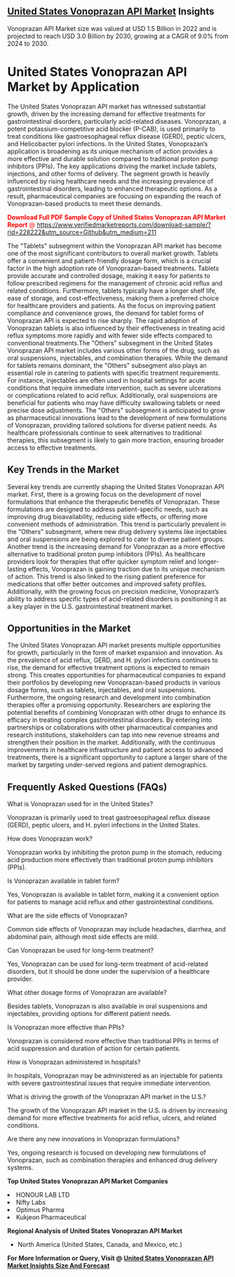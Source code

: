 <h2><a href="https://www.verifiedmarketreports.com/download-sample/?rid=228222&amp;utm_source=Github&amp;utm_medium=211" target="_blank">United States Vonoprazan API Market</a> Insights</h2><p>Vonoprazan API Market size was valued at USD 1.5 Billion in 2022 and is projected to reach USD 3.0 Billion by 2030, growing at a CAGR of 9.0% from 2024 to 2030.</p><p><h1>United States Vonoprazan API Market by Application</h1><p>The United States Vonoprazan API market has witnessed substantial growth, driven by the increasing demand for effective treatments for gastrointestinal disorders, particularly acid-related diseases. Vonoprazan, a potent potassium-competitive acid blocker (P-CAB), is used primarily to treat conditions like gastroesophageal reflux disease (GERD), peptic ulcers, and Helicobacter pylori infections. In the United States, Vonoprazan’s application is broadening as its unique mechanism of action provides a more effective and durable solution compared to traditional proton pump inhibitors (PPIs). The key applications driving the market include tablets, injections, and other forms of delivery. The segment growth is heavily influenced by rising healthcare needs and the increasing prevalence of gastrointestinal disorders, leading to enhanced therapeutic options. As a result, pharmaceutical companies are focusing on expanding the reach of Vonoprazan-based products to meet these demands. <p><span class=""><span style="color: #ff0000;"><strong>Download Full PDF Sample Copy of United States Vonoprazan API Market Report</strong> @ </span><a href="https://www.verifiedmarketreports.com/download-sample/?rid=228222&amp;utm_source=Github&amp;utm_medium=211" target="_blank">https://www.verifiedmarketreports.com/download-sample/?rid=228222&amp;utm_source=Github&amp;utm_medium=211</a></span></p>The "Tablets" subsegment within the Vonoprazan API market has become one of the most significant contributors to overall market growth. Tablets offer a convenient and patient-friendly dosage form, which is a crucial factor in the high adoption rate of Vonoprazan-based treatments. Tablets provide accurate and controlled dosage, making it easy for patients to follow prescribed regimens for the management of chronic acid reflux and related conditions. Furthermore, tablets typically have a longer shelf life, ease of storage, and cost-effectiveness, making them a preferred choice for healthcare providers and patients. As the focus on improving patient compliance and convenience grows, the demand for tablet forms of Vonoprazan API is expected to rise sharply. The rapid adoption of Vonoprazan tablets is also influenced by their effectiveness in treating acid reflux symptoms more rapidly and with fewer side effects compared to conventional treatments.The "Others" subsegment in the United States Vonoprazan API market includes various other forms of the drug, such as oral suspensions, injectables, and combination therapies. While the demand for tablets remains dominant, the "Others" subsegment also plays an essential role in catering to patients with specific treatment requirements. For instance, injectables are often used in hospital settings for acute conditions that require immediate intervention, such as severe ulcerations or complications related to acid reflux. Additionally, oral suspensions are beneficial for patients who may have difficulty swallowing tablets or need precise dose adjustments. The "Others" subsegment is anticipated to grow as pharmaceutical innovations lead to the development of new formulations of Vonoprazan, providing tailored solutions for diverse patient needs. As healthcare professionals continue to seek alternatives to traditional therapies, this subsegment is likely to gain more traction, ensuring broader access to effective treatments.<h2>Key Trends in the Market</h2><p>Several key trends are currently shaping the United States Vonoprazan API market. First, there is a growing focus on the development of novel formulations that enhance the therapeutic benefits of Vonoprazan. These formulations are designed to address patient-specific needs, such as improving drug bioavailability, reducing side effects, or offering more convenient methods of administration. This trend is particularly prevalent in the "Others" subsegment, where new drug delivery systems like injectables and oral suspensions are being explored to cater to diverse patient groups. Another trend is the increasing demand for Vonoprazan as a more effective alternative to traditional proton pump inhibitors (PPIs). As healthcare providers look for therapies that offer quicker symptom relief and longer-lasting effects, Vonoprazan is gaining traction due to its unique mechanism of action. This trend is also linked to the rising patient preference for medications that offer better outcomes and improved safety profiles. Additionally, with the growing focus on precision medicine, Vonoprazan’s ability to address specific types of acid-related disorders is positioning it as a key player in the U.S. gastrointestinal treatment market. <h2>Opportunities in the Market</h2><p>The United States Vonoprazan API market presents multiple opportunities for growth, particularly in the form of market expansion and innovation. As the prevalence of acid reflux, GERD, and H. pylori infections continues to rise, the demand for effective treatment options is expected to remain strong. This creates opportunities for pharmaceutical companies to expand their portfolios by developing new Vonoprazan-based products in various dosage forms, such as tablets, injectables, and oral suspensions. Furthermore, the ongoing research and development into combination therapies offer a promising opportunity. Researchers are exploring the potential benefits of combining Vonoprazan with other drugs to enhance its efficacy in treating complex gastrointestinal disorders. By entering into partnerships or collaborations with other pharmaceutical companies and research institutions, stakeholders can tap into new revenue streams and strengthen their position in the market. Additionally, with the continuous improvements in healthcare infrastructure and patient access to advanced treatments, there is a significant opportunity to capture a larger share of the market by targeting under-served regions and patient demographics. <h2>Frequently Asked Questions (FAQs)</h2><p>What is Vonoprazan used for in the United States? </p><p>Vonoprazan is primarily used to treat gastroesophageal reflux disease (GERD), peptic ulcers, and H. pylori infections in the United States.</p><p>How does Vonoprazan work? </p><p>Vonoprazan works by inhibiting the proton pump in the stomach, reducing acid production more effectively than traditional proton pump inhibitors (PPIs).</p><p>Is Vonoprazan available in tablet form? </p><p>Yes, Vonoprazan is available in tablet form, making it a convenient option for patients to manage acid reflux and other gastrointestinal conditions.</p><p>What are the side effects of Vonoprazan? </p><p>Common side effects of Vonoprazan may include headaches, diarrhea, and abdominal pain, although most side effects are mild.</p><p>Can Vonoprazan be used for long-term treatment? </p><p>Yes, Vonoprazan can be used for long-term treatment of acid-related disorders, but it should be done under the supervision of a healthcare provider.</p><p>What other dosage forms of Vonoprazan are available? </p><p>Besides tablets, Vonoprazan is also available in oral suspensions and injectables, providing options for different patient needs.</p><p>Is Vonoprazan more effective than PPIs? </p><p>Vonoprazan is considered more effective than traditional PPIs in terms of acid suppression and duration of action for certain patients.</p><p>How is Vonoprazan administered in hospitals? </p><p>In hospitals, Vonoprazan may be administered as an injectable for patients with severe gastrointestinal issues that require immediate intervention.</p><p>What is driving the growth of the Vonoprazan API market in the U.S.? </p><p>The growth of the Vonoprazan API market in the U.S. is driven by increasing demand for more effective treatments for acid reflux, ulcers, and related conditions.</p><p>Are there any new innovations in Vonoprazan formulations? </p><p>Yes, ongoing research is focused on developing new formulations of Vonoprazan, such as combination therapies and enhanced drug delivery systems.</p></p><p><strong>Top United States Vonoprazan API Market Companies</strong></p><div data-test-id=""><p><li>HONOUR LAB LTD</li><li> Nifty Labs</li><li> Optimus Pharma</li><li> Kukjeon Pharmaceutical</li></p><div><strong>Regional Analysis of&nbsp;United States Vonoprazan API Market</strong></div><ul><li dir="ltr"><p dir="ltr">North America&nbsp;(United States, Canada, and Mexico, etc.)</p></li></ul><p><strong>For More Information or Query, Visit @&nbsp;</strong><strong><a href="https://www.verifiedmarketreports.com/product/vonoprazan-api-market/?utm_source=Github&amp;utm_medium=211" target="_blank">United States Vonoprazan API Market Insights Size And Forecast</a></strong></p></div>

